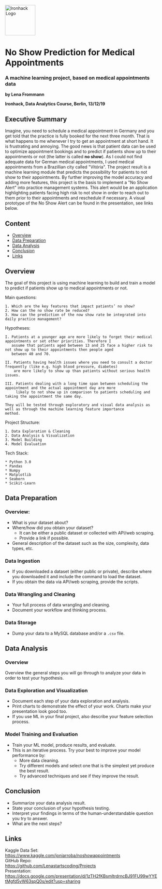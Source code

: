 <img src="https://bit.ly/2VnXWr2" alt="Ironhack Logo" width="100"/>

# No Show Prediction for Medical Appointments

### A machine learning project, based on medical appointments data



**by Lena Frommann**

**Ironhack, Data Analytics Course, Berlin, 13/12/19**

## Executive Summary

Imagine, you need to schedule a medical appointment in Germany and you get told that the practice is fully booked for the next three month. That is what happens to me whenever I try to get an appointment at short hand. It is frustrating and annoying. The good news is that patient data can be used to optimize appointment bookings and to predict if patients show up to their appointments or not (the latter is called **no show**). As I could not find adequate data for German medical appointments, I used medical appointments from a Brazillian city called "Vitória". The project result is a machine learning module that predicts the possibility for patients to not show to their appointments. By further improving the model accuracy and adding more features, this project is the basis to implement a "No Show Alert" into practice management systems. This alert would be an application highlighting patients facing high risk to not show in order to reach out to them prior to their appointments and reschedule if necessary. A visual prototype of the No Show Alert can be found in the presentation, see links below.

## Content

- [Overview](#overview)
- [Data Preparation](#data-preparation)
- [Data Analysis](#data-analysis)
- [Conclusion](#conclusion)
- [Links](#links)


## Overview

The goal of this project is using machine learning to build and train a model to predict if patients show up to medical appointments or not.

Main questions:

    1. Which are the key features that impact patients’ no show?
    2. How can the no show rate be reduced?
    3. How can the prediction of the now show rate be integrated into daily practice management? 

Hypotheses:

    I. Patients at a younger age are more likely to forget their medical appointments or set other priorities. Therefore I
       assume that patients aged between 13 and 25 face a higher risk to not show up to their appointments then people aged
       between 40 and 70.

    II. Patients having health issues where you need to consult a doctor frequently (like e.g. high blood pressure, diabetes)
        are more likely to show up than patients without serious health issues.
        
    III. Patients dealing with a long time span between scheduling the appointment and the actual appointment day are more
         likely to not show up in comparison to patients scheduling and taking the appointment the same day.

    They will be tested through exploratory and visual data analysis as well as through the machine learning feature importance
    method.

Project Structure:

	1. Data Exploration & Cleaning
    2. Data Analysis & Visualization
    3. Model Building
    4. Model Evaluation
    
Tech Stack:

	* Python 3.0
    * Pandas
    * Numpy
    * Matplotlib
    * Seaborn
    * Scikit-Learn

## Data Preparation

### Overview:

* What is your dataset about?
* Where/how did you obtain your dataset?
	* It can be either a public dataset or collected with API/web scraping.
	* Provide a link if possible.
* General description of the dataset such as the size, complexity, data types, etc.

### Data Ingestion

* If you downloaded a dataset (either public or private), describe where you downloaded it and include the command to load the dataset.
* If you obtain the data via API/web scraping, provide the scripts.

### Data Wrangling and Cleaning

* Your full process of data wrangling and cleaning.
* Document your workflow and thinking process.

### Data Storage

* Dump your data to a MySQL database and/or a `.csv` file.

## Data Analysis

### Overview

Overview the general steps you will go through to analyze your data in order to test your hypothesis.

### Data Exploration and Visualization

* Document each step of your data exploration and analysis.
* Print charts to demonstrate the effect of your work. Charts make your presentation look good too.
* If you use ML in your final project, also describe your feature selection process.

### Model Training and Evaluation

* Train your ML model, produce results, and evaluate.
* This is an iterative process. Try your best to improve your model performance by:
	* More data cleaning.
	* Try different models and select one that is the simplest yet produce the best result.
	* Try advanced techniques and see if they improve the result.

## Conclusion

* Summarize your data analysis result.
* State your conclusion of your hypothesis testing.
* Interpret your findings in terms of the human-understandable question you try to answer.
* What are the next steps?

## Links
Kaggle Data Set:<br/>
https://www.kaggle.com/joniarroba/noshowappointments<br/>
GitHub Repo:<br/>
https://github.com/Lenastartscoding/Projects<br/>
Presentation:<br/>
https://docs.google.com/presentation/d/1zTH2fKBsmltrdrncBJ91FU99wYYEtMgfd5vW63spQ0s/edit?usp=sharing